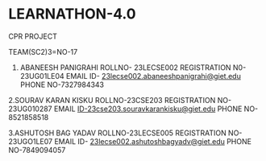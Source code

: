 # LEARNATHON-4.0
CPR PROJECT

TEAM(SC2)3=NO-17

1. ABANEESH PANIGRAHI
   ROLLNO- 23LECSE002
   REGISTRATION N0-23UG01LE04
   EMAIL ID- 23lecse002.abaneeshpanigrahi@giet.edu
   PHONE NO-7327984343

   
2.SOURAV KARAN KISKU
   ROLLNO-23CSE203
   REGISTRATION NO-23UG010287
   EMAIL ID-23cse203.souravkarankisku@giet.edu
   PHONE NO-8521858518

   
3.ASHUTOSH BAG YADAV
  ROLLNO-23LECSE005
  REGISTRATION NO-23UGO1LE07
  EMAIL ID- 23lecse002.ashutoshbagyadv@giet.edu
  PHONE NO-7849094057

   
